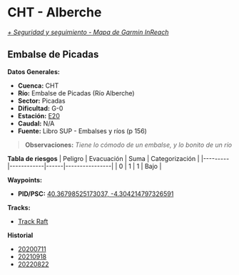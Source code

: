 # CHT - Alberche
*[+ Seguridad y seguimiento - Mapa de Garmin InReach](https://share.garmin.com/gpalacios82)*

## Embalse de Picadas

**Datos Generales:**
* **Cuenca:** CHT
* **Río:** Embalse de Picadas (Río Alberche)
* **Sector:** Picadas
* **Dificultad:** G-0
* **Estación:** [E20](https://saihtajo.chtajo.es/stmobile/index.php?url=/tr/ficha/estacion:E_20)
* **Caudal:** N/A
* **Fuente:** Libro SUP - Embalses y ríos (p 156)

>**Observaciones:**
*Tiene lo cómodo de un embalse, y lo bonito de un río*

**Tabla de riesgos**
| Peligro | Evacuación | Suma | Categorización |
|---------|------------|------|----------------|
|     0   |       1    |   1  |      Bajo      |

**Waypoints:**
* **PID/PSC:** [40.36798525173037, -4.304214797326591](https://maps.app.goo.gl/bQ1y4CQ3naBfBZrVA)

**Tracks:**
* [Track Raft](https://connect.garmin.com/modern/course/75805824)

**Historial**
* [20200711](https://connect.garmin.com/modern/activity/5219682527)
* [20210918](https://connect.garmin.com/modern/activity/7508791685)
* [20220822](https://connect.garmin.com/modern/activity/9455663030)
